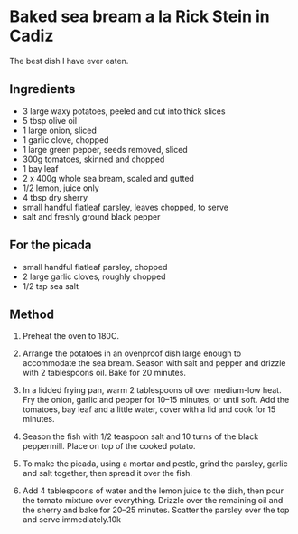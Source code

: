 # Baked sea bream a la Rick Stein in Cadiz
The best dish I have ever eaten.

## Ingredients
- 3 large waxy potatoes, peeled and cut into thick slices
- 5 tbsp olive oil
- 1 large onion, sliced
- 1 garlic clove, chopped
- 1 large green pepper, seeds removed, sliced
- 300g tomatoes, skinned and chopped
- 1 bay leaf
- 2 x 400g whole sea bream, scaled and gutted
- 1/2 lemon, juice only
- 4 tbsp dry sherry
- small handful flatleaf parsley, leaves chopped, to serve
- salt and freshly ground black pepper

## For the picada
- small handful flatleaf parsley, chopped
- 2 large garlic cloves, roughly chopped
- 1/2 tsp sea salt

## Method
1. Preheat the oven to 180C.

2. Arrange the potatoes in an ovenproof dish large enough to accommodate the sea bream. Season with salt and pepper and drizzle with 2 tablespoons oil. Bake for 20 minutes.

3. In a lidded frying pan, warm 2 tablespoons oil over medium-low heat. Fry the onion, garlic and pepper for 10–15 minutes, or until soft. Add the tomatoes, bay leaf and a little water, cover with a lid and cook for 15 minutes.

4. Season the fish with 1/2 teaspoon salt and 10 turns of the black peppermill. Place on top of the cooked potato.

5. To make the picada, using a mortar and pestle, grind the parsley, garlic and salt together, then spread it over the fish.

6. Add 4 tablespoons of water and the lemon juice to the dish, then pour the tomato mixture over everything. Drizzle over the remaining oil and the sherry and bake for 20–25 minutes. Scatter the parsley over the top and serve immediately.10k